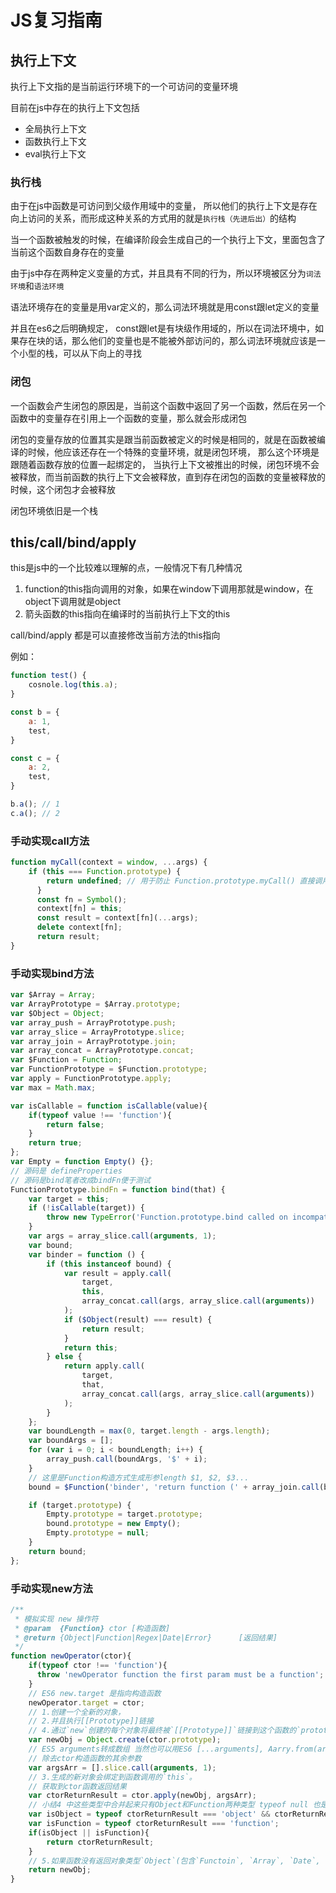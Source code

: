 # JS复习指南

## 执行上下文

执行上下文指的是当前运行环境下的一个可访问的变量环境

目前在js中存在的执行上下文包括

- 全局执行上下文
- 函数执行上下文
- eval执行上下文

### 执行栈

由于在js中函数是可访问到父级作用域中的变量， 所以他们的执行上下文是存在向上访问的关系，而形成这种关系的方式用的就是`执行栈（先进后出）`的结构

当一个函数被触发的时候，在编译阶段会生成自己的一个执行上下文，里面包含了当前这个函数自身存在的变量

由于js中存在两种定义变量的方式，并且具有不同的行为，所以环境被区分为`词法环境`和`语法环境`

语法环境存在的变量是用var定义的，那么词法环境就是用const跟let定义的变量

并且在es6之后明确规定， const跟let是有块级作用域的，所以在词法环境中，如果存在块的话，那么他们的变量也是不能被外部访问的，那么词法环境就应该是一个小型的栈，可以从下向上的寻找

### 闭包

一个函数会产生闭包的原因是，当前这个函数中返回了另一个函数，然后在另一个函数中的变量存在引用上一个函数的变量，那么就会形成闭包

闭包的变量存放的位置其实是跟当前函数被定义的时候是相同的，就是在函数被编译的时候，他应该还存在一个特殊的变量环境，就是闭包环境， 那么这个环境是跟随着函数存放的位置一起绑定的， 当执行上下文被推出的时候，闭包环境不会被释放，而当前函数的执行上下文会被释放，直到存在闭包的函数的变量被释放的时候，这个闭包才会被释放

闭包环境依旧是一个栈

## this/call/bind/apply

this是js中的一个比较难以理解的点，一般情况下有几种情况

1. function的this指向调用的对象，如果在window下调用那就是window，在object下调用就是object
2. 箭头函数的this指向在编译时的当前执行上下文的this

call/bind/apply 都是可以直接修改当前方法的this指向

例如：

```js
function test() {
    cosnole.log(this.a);
}

const b = {
    a: 1,
    test,
}

const c = {
    a: 2,
    test,
}

b.a(); // 1
c.a(); // 2
```

### 手动实现call方法

```js
function myCall(context = window, ...args) {
    if (this === Function.prototype) {
        return undefined; // 用于防止 Function.prototype.myCall() 直接调用
      }
      const fn = Symbol();
      context[fn] = this;
      const result = context[fn](...args);
      delete context[fn];
      return result;
}
```

### 手动实现bind方法

```js
var $Array = Array;
var ArrayPrototype = $Array.prototype;
var $Object = Object;
var array_push = ArrayPrototype.push;
var array_slice = ArrayPrototype.slice;
var array_join = ArrayPrototype.join;
var array_concat = ArrayPrototype.concat;
var $Function = Function;
var FunctionPrototype = $Function.prototype;
var apply = FunctionPrototype.apply;
var max = Math.max;

var isCallable = function isCallable(value){
    if(typeof value !== 'function'){
        return false;
    }
    return true;
};
var Empty = function Empty() {};
// 源码是 defineProperties
// 源码是bind笔者改成bindFn便于测试
FunctionPrototype.bindFn = function bind(that) {
    var target = this;
    if (!isCallable(target)) {
        throw new TypeError('Function.prototype.bind called on incompatible ' + target);
    }
    var args = array_slice.call(arguments, 1);
    var bound;
    var binder = function () {
        if (this instanceof bound) {
            var result = apply.call(
                target,
                this,
                array_concat.call(args, array_slice.call(arguments))
            );
            if ($Object(result) === result) {
                return result;
            }
            return this;
        } else {
            return apply.call(
                target,
                that,
                array_concat.call(args, array_slice.call(arguments))
            );
        }
    };
    var boundLength = max(0, target.length - args.length);
    var boundArgs = [];
    for (var i = 0; i < boundLength; i++) {
        array_push.call(boundArgs, '$' + i);
    }
    // 这里是Function构造方式生成形参length $1, $2, $3...
    bound = $Function('binder', 'return function (' + array_join.call(boundArgs, ',') + '){ return binder.apply(this, arguments); }')(binder);

    if (target.prototype) {
        Empty.prototype = target.prototype;
        bound.prototype = new Empty();
        Empty.prototype = null;
    }
    return bound;
};
```

### 手动实现new方法

```js
/**
 * 模拟实现 new 操作符
 * @param  {Function} ctor [构造函数]
 * @return {Object|Function|Regex|Date|Error}      [返回结果]
 */
function newOperator(ctor){
    if(typeof ctor !== 'function'){
      throw 'newOperator function the first param must be a function';
    }
    // ES6 new.target 是指向构造函数
    newOperator.target = ctor;
    // 1.创建一个全新的对象，
    // 2.并且执行[[Prototype]]链接
    // 4.通过`new`创建的每个对象将最终被`[[Prototype]]`链接到这个函数的`prototype`对象上。
    var newObj = Object.create(ctor.prototype);
    // ES5 arguments转成数组 当然也可以用ES6 [...arguments], Aarry.from(arguments);
    // 除去ctor构造函数的其余参数
    var argsArr = [].slice.call(arguments, 1);
    // 3.生成的新对象会绑定到函数调用的`this`。
    // 获取到ctor函数返回结果
    var ctorReturnResult = ctor.apply(newObj, argsArr);
    // 小结4 中这些类型中合并起来只有Object和Function两种类型 typeof null 也是'object'所以要不等于null，排除null
    var isObject = typeof ctorReturnResult === 'object' && ctorReturnResult !== null;
    var isFunction = typeof ctorReturnResult === 'function';
    if(isObject || isFunction){
        return ctorReturnResult;
    }
    // 5.如果函数没有返回对象类型`Object`(包含`Functoin`, `Array`, `Date`, `RegExg`, `Error`)，那么`new`表达式中的函数调用会自动返回这个新的对象。
    return newObj;
}
```